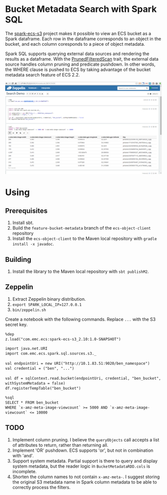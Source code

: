 
# Bucket Metadata Search with Spark SQL

The [spark-ecs-s3](https://github.com/emcvipr/spark-ecs-s3) project makes it possible to view an ECS bucket as a Spark dataframe. 
Each row in the dataframe corresponds to an object in the bucket, and each column coresponds to a piece of object metadata.

Spark SQL supports querying external data sources and rendering the results as a dataframe.   With the [PrunedFilteredScan](https://spark.apache.org/docs/latest/api/scala/index.html#org.apache.spark.sql.sources.PrunedFilteredScan) trait, the external data source handles column pruning and predicate pushdown.  In other words, the WHERE clause is pushed to ECS by taking advantage of the bucket metadata search feature of ECS 2.2.

![Screenshot](screenshot.png)

# Using
## Prerequisites
1. Install sbt.
2. Build the `feature-bucket-metadata` branch of the `ecs-object-client` repository
3. Install the `ecs-object-client` to the Maven local repository with `gradle install -x javadoc`.

## Building
1. Install the library to the Maven local repository with `sbt publishM2`.

## Zeppelin
1. Extract Zeppelin binary distribution.
2. `export SPARK_LOCAL_IP=127.0.0.1`
3. `bin/zeppelin.sh`

Create a notebook with the following commands.   Replace `...` with the S3 secret key.

```
%dep
z.load("com.emc.ecs:spark-ecs-s3_2.10:1.0-SNAPSHOT")
```

```
import java.net.URI
import com.emc.ecs.spark.sql.sources.s3._

val endpointUri = new URI("http://10.1.83.51:9020/ben_namespace")
val credential = ("ben", "...")

val df = sqlContext.read.bucket(endpointUri, credential, "ben_bucket", withSystemMetadata = false)
df.registerTempTable("ben_bucket")
```

```
%sql
SELECT * FROM ben_bucket 
WHERE `x-amz-meta-image-viewcount` >= 5000 AND `x-amz-meta-image-viewcount` <= 10000
```

## TODO
1. Implement column pruning.  I believe the `queryObjects` call accepts a list of attributes to return, rather than returning all.
2. Implement 'OR' pushdown.  ECS supports 'or', but not in combination with 'and'.
3. Support system metadata.    Partial support is there to query and display system metadata, but the reader logic in `BucketMetadataRDD.cols` is incomplete.
4. Shorten the column names to not contain `x-amz-meta-`.  I suggest storing the original S3 metadata name in Spark column metadata to be able to correctly process the filters.
